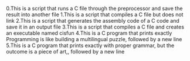 0.This is a script that runs a C file through the preprocessor and save the result into another file
1.This is a script that compiles a C file but does not link
2.This is a script that generates the assembly code of a C code and save it in an output file
3.This is a script that compiles a C file and creates an executable named cisfun
4.This is a C program that prints exactly Programming is like building a multilingual puzzle, followed by a new line
5.This is a C program that prints exactly with proper grammar, but the outcome is a piece of art,, followed by a new line
